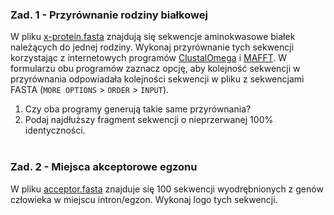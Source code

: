 ### Zad. 1 - Przyrównanie rodziny białkowej
W pliku [x-protein.fasta](./data/x-protein.fasta) znajdują się sekwencje aminokwasowe białek należących do jednej rodziny. Wykonaj przyrównanie tych sekwencji korzystając z internetowych programów [ClustalOmega](https://www.ebi.ac.uk/Tools/msa/clustalo/) i [MAFFT](https://www.ebi.ac.uk/Tools/msa/mafft/). W formularzu obu programów zaznacz opcję, aby kolejność sekwencji w przyrównania odpowiadała kolejności sekwencji w pliku z sekwencjami FASTA (`MORE OPTIONS` > `ORDER` > `INPUT`).

1. Czy oba programy generują takie same przyrównania?
2. Podaj najdłuższy fragment sekwencji o nieprzerwanej 100% identyczności.
<br/><br/>

### Zad. 2 - Miejsca akceptorowe egzonu
W pliku [acceptor.fasta](./data/acceptor.fasta) znajduje się 100 sekwencji wyodrębnionych z genów człowieka w miejscu intron/egzon. Wykonaj logo tych sekwencji.


